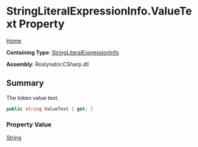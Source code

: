# StringLiteralExpressionInfo\.ValueText Property

[Home](../../../../../README.md)

**Containing Type**: [StringLiteralExpressionInfo](../README.md)

**Assembly**: Roslynator\.CSharp\.dll

## Summary

The token value text\.

```csharp
public string ValueText { get; }
```

### Property Value

[String](https://docs.microsoft.com/en-us/dotnet/api/system.string)

